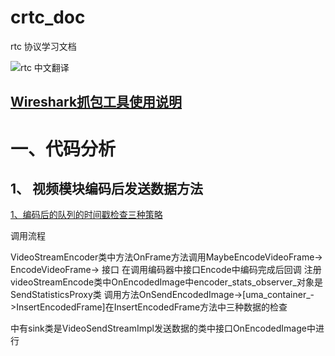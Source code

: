 # crtc_doc

rtc 协议学习文档

![rtc 中文翻译](https://rfc2cn.com/)


## [Wireshark抓包工具使用说明](wireshark.md)





# 一、代码分析

## 1、 视频模块编码后发送数据方法

[1、编码后的队列的时间戳检查三种策略](https://github.com/chensongpoixs/cwebrtc/commit/efe2ffd80678c5b95325814830c5f722e27f464e)


调用流程

VideoStreamEncoder类中方法OnFrame方法调用MaybeEncodeVideoFrame-> EncodeVideoFrame-> 接口 在调用编码器中接口Encode中编码完成后回调 注册videoStreamEncode类中OnEncodedImage中encoder_stats_observer_对象是 SendStatisticsProxy类 调用方法OnSendEncodedImage->[uma_container_->InsertEncodedFrame]在InsertEncodedFrame方法中三种数据的检查

中有sink类是VideoSendStreamImpl发送数据的类中接口OnEncodedImage中进行